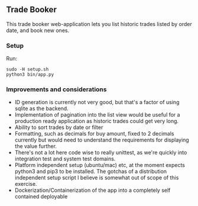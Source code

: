 ## Trade Booker

This trade booker web-application lets you list historic trades
listed by order date, and book new ones.

### Setup

Run:

```
sudo -H setup.sh
python3 bin/app.py
```

### Improvements and considerations

- ID generation is currently not very good, but that's a factor of using
sqlite as the backend. 
- Implementation of pagination into the list view would be useful for a production
ready application as historic trades could get very long.
- Ability to sort trades by date or filter
- Formatting, such as decimals for buy amount, fixed to 2 decimals currently 
but would need to understand the requirements for displaying the value further.
- There's not a lot here code wise to really unittest, as we're quickly into integration test 
and system test domains. 
- Platform independent setup (ubuntu/mac) etc, at the moment expects python3 and pip3 to be installed.
The gotchas of a distribution independent setup script I believe is somewhat out of scope of this 
exercise.
- Dockerization/Containerization of the app into a completely self contained deployable
